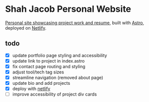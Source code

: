 # Shah Jacob Personal Website

[Personal site showcasing project work and resume](https://shahjacob.netlify.app/), built with [Astro](https://astro.build), deployed on [Netlify](https://www.netlify.com/).

## todo

- [x] update portfolio page styling and accessibility
- [x] update link to project in index.astro
- [x] fix contact page routing and styling
- [x] adjust tool/tech tag sizes
- [x] streamline navigation (removed about page)
- [x] update bio and add projects
- [x] deploy with [netlify](https://docs.astro.build/en/guides/deploy/netlify/)
- [ ] improve accessibility of project div cards

